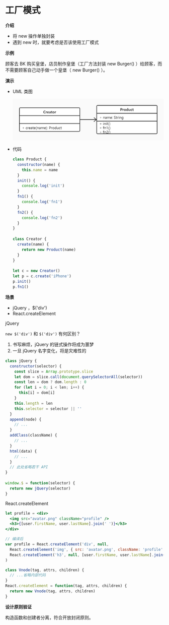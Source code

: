 # 工厂模式

**介绍**

- 将 new 操作单独封装
- 遇到 new 时，就要考虑是否该使用工厂模式



**示例**

顾客去 BK 购买皇堡，店员制作皇堡（工厂方法封装 new Burger() ）给顾客，而不需要顾客自己动手做一个皇堡（ new Burger() ）。



**演示**

- UML 类图

  ![](https://github.com/negrochn/study-imooc/blob/master/255/img/uml-factory.jpg)

- 代码

  ```js
  class Product {
    constructor(name) {
      this.name = name
    }
    init() {
      console.log('init')
    }
    fn1() {
      console.log('fn1')
    }
    fn2() {
      console.log('fn2')
    }
  }

  class Creator {
    create(name) {
      return new Product(name)
    }
  }

  let c = new Creator()
  let p = c.create('iPhone')
  p.init()
  p.fn1()
  ```



**场景**

- jQuery ，$('div')
- React.createElement



jQuery

`new $('div')` 和 `$('div')` 有何区别？

1. 书写麻烦，jQuery 的链式操作将成为噩梦
2. 一旦 jQuery 名字变化，将是灾难性的

```js
class jQuery {
  constructor(selector) {
    const slice = Array.prototype.slice
    let dom = slice.call(document.querySelectorAll(selector))
    const len = dom ? dom.length : 0
    for (let i = 0; i < len; i++) {
      this[i] = dom[i]
    }
    this.length = len
    this.selector = selector || ''
  }
  append(node) {
    // ...
  }
  addClass(className) {
    // ...
  }
  html(data) {
    // ...
  }
  // 此处省略若干 API
}

window.$ = function(selector) {
  return new jQuery(selector)
}
```



React.createElement

```jsx
let profile = <div>
  <img src="avatar.png" className="profile" />
  <h3>{[user.firstName, user.lastName].join(' ')}</h3>
</div>
```

```js
// 编译后
var profile = React.createElement('div', null,
  React.createElement('img', { src: 'avatar.png', className: 'profile' }),
  React.createElement('h3', null, [user.firstName, user.lastName].join(' '))
)
```

```js
class Vnode(tag, attrs, children) {
  // ...省略内部代码
}
React.createElement = function(tag, attrs, children) {
  return new Vnode(tag, attrs, children)
}
```



**设计原则验证**

构造函数和创建者分离，符合开放封闭原则。